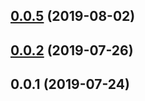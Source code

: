 <a name="0.0.5"></a>
## [0.0.5](https://github.com/tinper-bee/nc-grid/compare/v0.0.2...v0.0.5) (2019-08-02)



<a name="0.0.2"></a>
## [0.0.2](https://github.com/tinper-bee/nc-grid/compare/v0.0.1...v0.0.2) (2019-07-26)



<a name="0.0.1"></a>
## 0.0.1 (2019-07-24)



